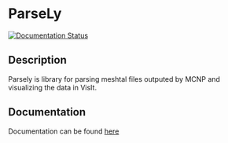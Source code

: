 # ParseLy
[![Documentation Status](https://readthedocs.org/projects/parsely/badge/?version=latest)](https://parsely.readthedocs.io/en/latest/?badge=latest)
## Description
Parsely is library for parsing meshtal files outputed by MCNP and visualizing the
data in VisIt.

## Documentation
Documentation can be found [here](https://github.com/hturner08)
